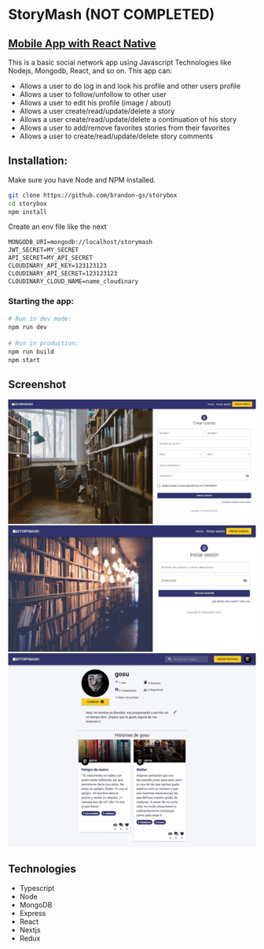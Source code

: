 # StoryMash (NOT COMPLETED)

## [Mobile App with React Native](https://github.com/brandon-gs/storymash-app)

This is a basic social network app using Javascript Technologies like Nodejs, Mongodb, React, and so on.
This app can:

- Allows a user to do log in and look his profile and other users profile
- Allows a user to follow/unfollow to other user
- Allows a user to edit his profile (image / about)
- Allows a user create/read/update/delete a story
- Allows a user create/read/update/delete a continuation of his story
- Allows a user to add/remove favorites stories from their favorites
- Allows a user to create/read/update/delete story comments

## Installation:

Make sure you have Node and NPM installed.

```bash
git clone https://github.com/brandon-gs/storybox
cd storybox
npm install
```

Create an env file like the next

```
MONGODB_URI=mongodb://localhost/storymash
JWT_SECRET=MY_SECRET
API_SECRET=MY_API_SECRET
CLOUDINARY_API_KEY=123123123
CLOUDINARY_API_SECRET=123123123
CLOUDINARY_CLOUD_NAME=name_cloudinary
```

### Starting the app:

```bash
# Run in dev mode:
npm run dev

# Run in production:
npm run build
npm start
```

## Screenshot

![](docs/register.png)
![](docs/login.png)
![](docs/profile.png)

## Technologies

- Typescript
- Node
- MongoDB
- Express
- React
- Nextjs
- Redux

